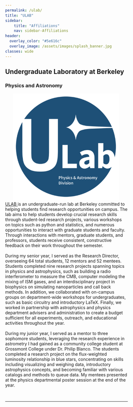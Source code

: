 ```yaml
---
permalink: /ulab/
title: "ULAB"
sidebar:
    title: "Affiliations"
    nav: sidebar-Affiliations
header:
  overlay_color: "#5e616c"
  overlay_image: /assets/images/splash_banner.jpg
classes: wide
---
```




<html>
<head>
<meta name="viewport" content="width=device-width, initial-scale=1">
<style>
* {
  box-sizing: border-box;
}

</style>
</head>
<body>

<h2>Undergraduate Laboratory at Berkeley</h2>
<h3> Physics and Astronomy </h3>

<style> 
  img {  
    width: 350px; 
    float: left; 
    margin-right: 25px;
    margin-left: 25px;
    margin-bottom: 5px;
  } 
</style> 
 
<img src="/assets/images/ulab_transparentlogo.png" alt = "logo" /> 
<div> 

<a href="https://ulab.berkeley.edu/labs/physics"> ULAB </a> is an undergraduate-run lab at Berkeley committed to helping students find research opportunities on campus. The lab aims to help students develop crucial research skills through student-led research projects, various workshops on topics such as python and statistics, and numerous opportunities to interact with graduate students and faculty. Through interactions with mentors, graduate students, and professors, students receive consistent, constructive feedback on their work throughout the semester.
<br>
<br>
During my senior year, I served as the Research Director, overseeing 64 total students, 12 mentors and 52 mentees. Students completed nine research projects spanning topics in physics and astrophysics, such as building a radio interferometer to measure the CMB, computer modeling the mixing of ISM gases, and an interdisciplinary project in biophysics on simulating nanoparticles and call back methods. In addition, we collaborated with on-campus groups on department-wide workshops for undergraduates, such as basic circuitry and introductory LaTeX. Finally, we worked in partnership with astrophysics and physics department advisers and administration to create a budget sufficient for all experiments, outreach, and educational activities throughout the year.
<br>
<br>
During my junior year, I served as a mentor to three sophomore students, leveraging the research experience in astrometry I had gained as a community college student at Grossmont College under Dr. Philip Blanco. The students completed a research project on the flux-weighted luminosity relationship in blue stars, concentrating on skills including visualizing and weighing data, introductory astrophysics concepts, and becoming familiar with various catalogs and methods to queue data. My mentees presented at the physics departmental poster session at the end of the year. 

</div> 

<br>
<hr width="100%"
    size="10"
    align="center">
 
 
</body>
</html>